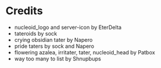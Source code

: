 # Credits

* nucleoid_logo and server-icon by EterDelta
* tateroids by sock
* crying obsidian tater by Napero
* pride taters by sock and Napero
* flowering azalea, irritater, tater, nucleoid_head by Patbox
* way too many to list by Shnupbups

